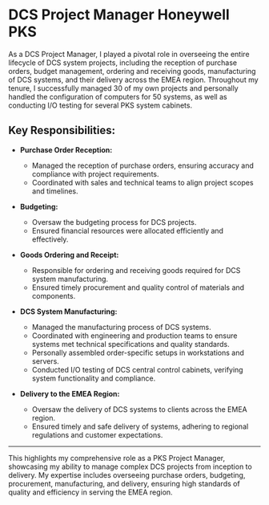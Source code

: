 # DCS Project Manager Honeywell PKS 
As a DCS Project Manager, I played a pivotal role in overseeing the entire lifecycle of DCS system projects, including the reception of purchase orders, budget management, ordering and receiving goods, manufacturing of DCS systems, and their delivery across the EMEA region. Throughout my tenure, I successfully managed 30 of my own projects and personally handled the configuration of computers for 50 systems, as well as conducting I/O testing for several PKS system cabinets.

## Key Responsibilities:

- **Purchase Order Reception:**
  - Managed the reception of purchase orders, ensuring accuracy and compliance with project requirements.
  - Coordinated with sales and technical teams to align project scopes and timelines.

- **Budgeting:**
  - Oversaw the budgeting process for DCS projects.
  - Ensured financial resources were allocated efficiently and effectively.

- **Goods Ordering and Receipt:**
  - Responsible for ordering and receiving goods required for DCS system manufacturing.
  - Ensured timely procurement and quality control of materials and components.

- **DCS System Manufacturing:**
  - Managed the manufacturing process of DCS systems.
  - Coordinated with engineering and production teams to ensure systems met technical specifications and quality standards.
  - Personally assembled order-specific setups in workstations and servers.
  - Conducted I/O testing of DCS central control cabinets, verifying system functionality and compliance.

- **Delivery to the EMEA Region:**
  - Oversaw the delivery of DCS systems to clients across the EMEA region.
  - Ensured timely and safe delivery of systems, adhering to regional regulations and customer expectations.

---

This highlights my comprehensive role as a PKS Project Manager, showcasing my ability to manage complex DCS projects from inception to delivery. 
My expertise includes overseeing purchase orders, budgeting, procurement, manufacturing, and delivery, ensuring high standards of quality and efficiency in serving the EMEA region.
